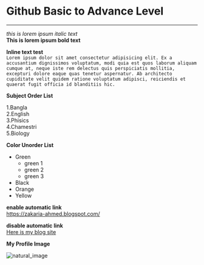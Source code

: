 <!-- github basic to advance level -->

# Github Basic to Advance Level  
---

_this is lorem ipsum italic text_  
__This is lorem ipsum bold text__  

__Inline text test__  
`Lorem ipsum dolor sit amet consectetur adipisicing elit. Ex a accusantium dignissimos voluptatum, modi quia est quos laborum aliquam cumque at, neque iste rem delectus quis perspiciatis mollitia, excepturi dolore eaque quas tenetur aspernatur. Ab architecto cupiditate velit quidem ratione voluptatum adipisci, reiciendis et quaerat fugit officia id blanditiis hic.`      

  
__Subject Order List__  
  
1.Bangla  
2.English  
3.Phisics  
4.Chamestri  
5.Biology  
  
 __Color Unorder List__  
   
 - Green
   - green 1 
   - green 2 
   - green 3 
 - Black 
 - Orange 
 - Yellow   

__enable automatic link__  
https://zakaria-ahmed.blogspot.com/  

__disable automatic link__  
[Here is my blog site](https://zakaria-ahmed.blogspot.com/)  

__My Profile Image__  

![natural_image](https://cdn.fordhamram.com/wp-content/uploads/OnlineGitGitHubCourses.jpg)







